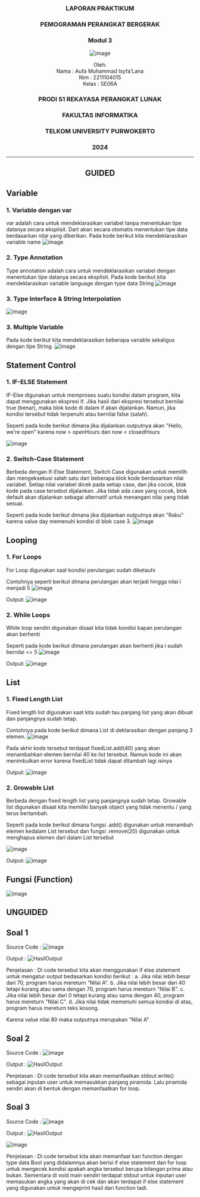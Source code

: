 <div align="center">

### LAPORAN PRAKTIKUM

### PEMOGRAMAN PERANGKAT BERGERAK

### Modul 3

![image](https://github.com/user-attachments/assets/2948daec-1e7a-4765-8f23-df638a387c87)

Oleh:  
Nama : Aufa Muhammad Isyfa’Lana  
Nim : 2211104015  
Kelas : SE06A

### PRODI S1 REKAYASA PERANGKAT LUNAK  
### FAKULTAS INFORMATIKA  
### TELKOM UNIVERSITY PURWOKERTO  
### 2024

</div>

---
<div align="center">

## GUIDED
</div>

## Variable 
### 1. Variable dengan var
var adalah cara untuk mendeklarasikan variabel tanpa menentukan tipe datanya secara eksplisit. Dart akan secara otomatis menentukan tipe data berdasarkan nilai yang diberikan. Pada kode berikut kita mendeklarasikan variable name 
![image](https://github.com/user-attachments/assets/a1fe85cc-fbb7-43b6-aef5-cc88db00ad69)


### 2. Type Annotation
Type annotation adalah cara untuk mendeklarasikan variabel dengan 
menentukan tipe datanya secara eksplisit. Pada kode berikut kita mendeklarasikan variable language dengan type data String
![image](https://github.com/user-attachments/assets/57f54c39-a0f9-4cac-be5e-f569f4a07bb6)

### 3. Type Interface & String Interpolation
![image](https://github.com/user-attachments/assets/5e62e9b1-9822-4d7e-9f46-9c6f8fe45742)


### 3. Multiple Variable 
Pada kode berikut kita mendeklarasikan beberapa variable sekaligus dengan tipe String. 
![image](https://github.com/user-attachments/assets/c4916e92-e05a-46eb-8d51-92c44eb6612e)

## Statement Control 
### 1. IF-ELSE Statement
IF-Else digunakan untuk memproses suatu kondisi dalam program, kita dapat menggunakan ekspresi if. Jika hasil dari ekspresi tersebut bernilai true (benar), maka blok kode di dalam if akan dijalankan. Namun, jika kondisi tersebut tidak terpenuhi atau bernilai false (salah).

Seperti pada kode berikut dimana jika dijalankan outputnya akan "Hello, we're open" karena now > openHours dan now < closedHours

![image](https://github.com/user-attachments/assets/d7b73d61-b40c-4ab4-be6b-a892d3bc87d5)

### 2. Switch-Case Statement
Berbeda dengan If-Else Statement, Switch Case digunakan untuk memilih dan mengeksekusi salah satu dari beberapa blok kode berdasarkan nilai variabel. Setiap nilai variabel dicek pada setiap case, dan jika cocok, blok kode pada case tersebut dijalankan. Jika tidak ada case yang cocok, blok default akan dijalankan sebagai alternatif untuk menangani nilai yang tidak sesuai.

Seperti pada kode berikut dimana jika dijalankan outputnya akan "Rabu" karena value day memenuhi kondisi di blok case 3.
![image](https://github.com/user-attachments/assets/764dac3e-ec10-40fb-8301-ce0f08ba18b9)

## Looping
### 1. For Loops
For Loop digunakan saat kondisi perulangan sudah diketauhi 

Contohnya seperti berikut dimana perulangan akan terjadi hingga nilai i menjadi 5
![image](https://github.com/user-attachments/assets/18cd4a83-8562-42a0-854a-94e9f66a9ac7)

Output:
![image](https://github.com/user-attachments/assets/214215c4-50d8-4897-a160-298aefdfb24f)

### 2. While Loops
While loop sendiri digunakan disaat kita tidak kondisi kapan perulangan akan berhenti 

Seperti pada kode berikut dimana perulangan akan berhenti jika i sudah bernilai <= 5
![image](https://github.com/user-attachments/assets/e330ed9a-01bf-4ced-a237-5e22255a2184)

Output:
![image](https://github.com/user-attachments/assets/254de56d-f92a-4b56-abdf-c376dde1be2e)

## List
### 1. Fixed Length List
Fixed length list digunakan saat kita sudah tau panjang list yang akan dibuat dan panjangnya sudah tetap.

Contohnya pada kode berikut dimana List di deklarasikan dengan panjang 3 elemen.
![image](https://github.com/user-attachments/assets/a56dd1d4-40f9-45f4-83a9-af14366d68ed)

Pada akhir kode tersebut terdapat fixedList.add(40) yang akan menambahkan elemen bernilai 40 ke list tersebut. Namun kode ini akan menimbulkan error karena fixedList tidak dapat ditambah lagi isinya

Output: 
![image](https://github.com/user-attachments/assets/b69c096c-baec-49d1-8a27-9492de1bd850)

### 2. Growable List
Berbeda dengan fixed length list yang panjangnya sudah tetap. Growable list digunakan disaat kita memiliki banyak object yang tidak menentu / yang terus bertambah.

Seperti pada kode berikut dimana fungsi .add() digunakan untuk menambah elemen kedalam List tersebut dan fungsi .remove(20) digunakan untuk menghapus elemen dari dalam List tersebut 

![image](https://github.com/user-attachments/assets/7542a175-e1f9-497f-91b3-8c64bad9f606)

Output: 
![image](https://github.com/user-attachments/assets/1f7acef3-35b4-4dbe-8b3b-6332bac01af0)

## Fungsi (Function)
![image](https://github.com/user-attachments/assets/a7c647ec-94cd-4609-ac74-19311da970aa)


## UNGUIDED
</div>

## Soal 1
Source Code : 
![image](https://github.com/user-attachments/assets/eeab4822-8d4d-4422-9174-6dd095600896)

Output : 
![HasilOutput](https://github.com/user-attachments/assets/4917b692-54ec-4733-8fa5-a6ce71d2ff13)

Penjelasan : 
Di code tersebut kita akan menggunakan if else statement untuk mengatur output bedasarkan kondisi berikut :
a. Jika nilai lebih besar dari 70, program harus mereturn "Nilai A". 
b. Jika nilai lebih besar dari 40 tetapi kurang atau sama dengan 70, program harus 
mereturn "Nilai B". 
c. Jika nilai lebih besar dari 0 tetapi kurang atau sama dengan 40, program harus 
mereturn "Nilai C". 
d. Jika nilai tidak memenuhi semua kondisi di atas, program harus mereturn teks 
kosong. 

Karena value nilai 80 maka outputnya merupakan "Nilai A"

## Soal 2
Source Code :
![image](https://github.com/user-attachments/assets/c755eb79-fc60-4e91-8de0-0517f7779fa3)


Output :
![HasilOutput](https://github.com/user-attachments/assets/fc335735-ef44-4947-8165-ae27c9be45ca)

Penjelasan :
Di code tersebut kita akan memanfaatkan stdout.write() sebagai inputan user untuk memasukkan panjang piramida. Lalu piramida sendiri akan di bentuk dengan memanfaatkan for loop.

## Soal 3 
Source Code :
![image](https://github.com/user-attachments/assets/997db79f-604b-46f8-a193-a0a7559055fd)

Output :
![HasilOutput](https://github.com/user-attachments/assets/17ad4e69-cafe-4123-838f-53d6e1dd1ad7)

![image](https://github.com/user-attachments/assets/7e996d07-c7e3-4b57-ac0c-b455b04cf6c9)

Penjelasan : 
Di code tersebut kita akan memanfaat kan function dengan type data Bool yang didalamnya akan berisi if else statement dan for loop untuk mengecek kondisi apakah angka tersebut berupa bilangan prima atau bukan. Sementara di void main sendiri terdapat stdout untuk inputan user memasukan angka yang akan di cek dan akan terdapat if else statement yang digunakan untuk mengeprint hasil dari function tadi. 


